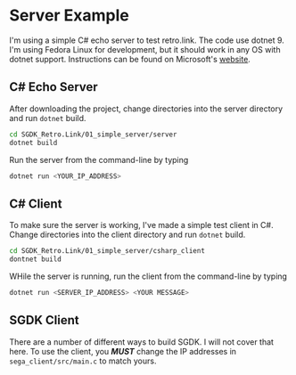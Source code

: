 # Server Example
I'm using a simple C# echo server to test retro.link. The code use dotnet 9.
I'm using Fedora Linux for development, but it should work in any OS with 
dotnet support. Instructions can be found on Microsoft's [website](https://dotnet.microsoft.com/en-us/download).

## C# Echo Server
After downloading the project, change directories into the server directory
and run `dotnet` build.
```bash
cd SGDK_Retro.Link/01_simple_server/server
dotnet build
```

Run the server from the command-line by typing 
```bash
dotnet run <YOUR_IP_ADDRESS>
```


## C# Client
To make sure the server is working, I've made a simple test client in C#.
Change directories into the client directory and run `dotnet` build.
```bash
cd SGDK_Retro.Link/01_simple_server/csharp_client
dontnet build
```

WHile the server is running, run the client from the command-line by typing 
```bash
dotnet run <SERVER_IP_ADDRESS> <YOUR MESSAGE>
```


## SGDK Client
There are a number of different ways to build SGDK. I will not cover that here.
To use the client, you **_MUST_** change the IP addresses in `sega_client/src/main.c` 
to match yours.


